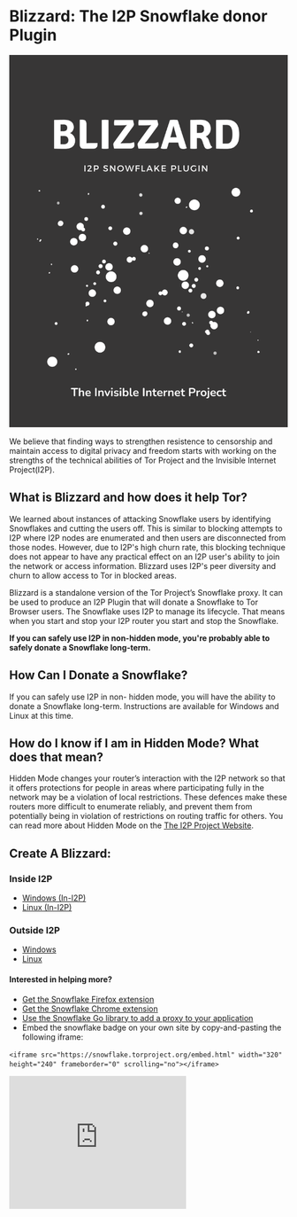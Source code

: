 Blizzard: The I2P Snowflake donor Plugin
========================================

[![Create a Blizzard](blizzard.png)](https://eyedeekay.github.io/blizzard)

We believe that finding ways to strengthen resistence to censorship and maintain access to digital privacy and freedom starts with working on the strengths of the technical abilities of Tor Project and the Invisible Internet Project(I2P). 

What is Blizzard and how does it help Tor?
------------------------------------------

We learned about instances of attacking Snowflake users by identifying Snowflakes and cutting the users off. This is similar to blocking attempts to I2P where I2P nodes are enumerated and then users are disconnected from those nodes. However, due to I2P's high churn rate, this blocking technique does not appear to have any practical effect on an I2P user's ability to join the network or access information. Blizzard uses I2P's peer diversity and churn to allow access to Tor in blocked areas.

Blizzard is a standalone version of the Tor Project’s Snowflake proxy. It can be used to produce an I2P Plugin that will donate a Snowflake to Tor Browser users. The Snowflake uses I2P to manage its lifecycle. That means when you start and stop your I2P router you start and stop the Snowflake.

**If you can safely use I2P in non-hidden mode, you're probably able to safely donate a Snowflake long-term.**

How Can I Donate a Snowflake?
-----------------------------

If you can safely use I2P in non- hidden mode, you will have the ability to donate a Snowflake long-term. Instructions are available for Windows and Linux at this time.

How do I know if I am in Hidden Mode? What does that mean?
----------------------------------------------------------

Hidden Mode changes your router’s interaction with the I2P network so that it offers protections for people in areas where participating fully in the network may be a violation of local restrictions. These defences make these routers more difficult to enumerate reliably, and prevent them from potentially being in violation of restrictions on routing traffic for others. You can read more about Hidden Mode on the [The I2P Project Website](https://geti2p.net/en/about/restrictive-countries).

Create A Blizzard:
------------------

### Inside I2P

 - [Windows (In-I2P)](http://idk.i2p/blizzard/snowflake-windows.su3)
 - [Linux (In-I2P)](http://idk.i2p/blizzard/snowflake-linux.su3)

### Outside I2P

 - [Windows](https://github.com/eyedeekay/blizzard/releases)
 - [Linux](https://github.com/eyedeekay/blizzard/releases)

#### Interested in helping more?

 - [Get the Snowflake Firefox extension](https://addons.mozilla.org/en-US/firefox/addon/torproject-snowflake/)
 - [Get the Snowflake Chrome extension](https://chrome.google.com/webstore/detail/snowflake/mafpmfcccpbjnhfhjnllmmalhifmlcie)
 - [Use the Snowflake Go library to add a proxy to your application](https://pkg.go.dev/git.torproject.org/pluggable-transports/snowflake.git/v2@v2.0.1/proxy/lib)
 - Embed the snowflake badge on your own site by copy-and-pasting the following iframe:

`<iframe src="https://snowflake.torproject.org/embed.html" width="320" height="240" frameborder="0" scrolling="no"></iframe>`

<iframe src="https://snowflake.torproject.org/embed.html" width="320" height="240" frameborder="0" scrolling="no"></iframe>

